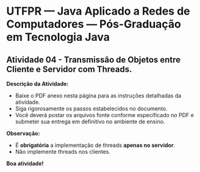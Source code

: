 # UTFPR — Java Aplicado a Redes de Computadores — Pós-Graduação em Tecnologia Java

## Atividade 04 - Transmissão de Objetos entre Cliente e Servidor com Threads.

**Descrição da Atividade:**
- Baixe o PDF anexo nesta página para as instruções detalhadas da atividade.  
- Siga rigorosamente os passos estabelecidos no documento.  
- Você deverá postar os arquivos fonte conforme especificado no PDF e submeter sua entrega em definitivo no ambiente de ensino.  

**Observação:**  
- É **obrigatória** a implementação de threads **apenas no servidor**.  
- Não implemente threads nos clientes.  

**Boa atividade!**

